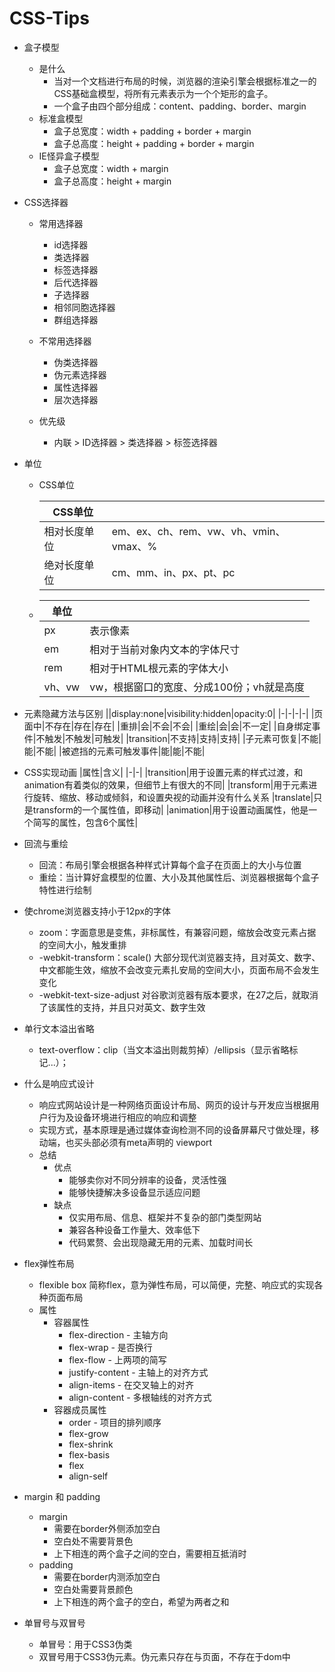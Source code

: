 # CSS-Tips

- 盒子模型
  - 是什么
    - 当对一个文档进行布局的时候，浏览器的渲染引擎会根据标准之一的CSS基础盒模型，将所有元素表示为一个个矩形的盒子。
    - 一个盒子由四个部分组成：content、padding、border、margin
  - 标准盒模型
    - 盒子总宽度：width + padding + border + margin
    - 盒子总高度：height + padding + border + margin
  - IE怪异盒子模型
    - 盒子总宽度：width + margin
    - 盒子总高度：height + margin

- CSS选择器
  - 常用选择器
    - id选择器
    - 类选择器
    - 标签选择器
    - 后代选择器
    - 子选择器
    - 相邻同胞选择器
    - 群组选择器
  - 不常用选择器
    - 伪类选择器
    - 伪元素选择器
    - 属性选择器
    - 层次选择器

  - 优先级
    - 内联 > ID选择器 > 类选择器 > 标签选择器

- 单位
  - CSS单位

    |CSS单位||
    |-|-|
    |相对长度单位|em、ex、ch、rem、vw、vh、vmin、vmax、%|
    |绝对长度单位|cm、mm、in、px、pt、pc|
  - 
    |单位||
    |-|-|
    |px|表示像素|
    |em|相对于当前对象内文本的字体尺寸|
    |rem|相对于HTML根元素的字体大小|
    |vh、vw|vw，根据窗口的宽度、分成100份；vh就是高度|

- 元素隐藏方法与区别
  ||display:none|visibility:hidden|opacity:0|
  |-|-|-|-|
  |页面中|不存在|存在|存在|
  |重排|会|不会|不会|
  |重绘|会|会|不一定|
  |自身绑定事件|不触发|不触发|可触发|
  |transition|不支持|支持|支持|
  |子元素可恢复|不能|能|不能|
  |被遮挡的元素可触发事件|能|能|不能|

- CSS实现动画
  |属性|含义|
  |-|-|
  |transition|用于设置元素的样式过渡，和animation有着类似的效果，但细节上有很大的不同|
  |transform|用于元素进行旋转、缩放、移动或倾斜，和设置央视的动画并没有什么关系
  |translate|只是transform的一个属性值，即移动|
  |animation|用于设置动画属性，他是一个简写的属性，包含6个属性|

- 回流与重绘
  - 回流：布局引擎会根据各种样式计算每个盒子在页面上的大小与位置
  - 重绘：当计算好盒模型的位置、大小及其他属性后、浏览器根据每个盒子特性进行绘制

- 使chrome浏览器支持小于12px的字体
  - zoom：字面意思是变焦，非标属性，有兼容问题，缩放会改变元素占据的空间大小，触发重排
  - -webkit-transform：scale() 大部分现代浏览器支持，且对英文、数字、中文都能生效，缩放不会改变元素扎安局的空间大小，页面布局不会发生变化
  - -webkit-text-size-adjust 对谷歌浏览器有版本要求，在27之后，就取消了该属性的支持，并且只对英文、数字生效

- 单行文本溢出省略
  - text-overflow：clip（当文本溢出则裁剪掉）/ellipsis（显示省略标记...）；

- 什么是响应式设计
  - 响应式网站设计是一种网络页面设计布局、网页的设计与开发应当根据用户行为及设备环境进行相应的响应和调整
  - 实现方式，基本原理是通过媒体查询检测不同的设备屏幕尺寸做处理，移动端，也买头部必须有meta声明的 viewport
  - 总结
    - 优点
      - 能够卖你对不同分辨率的设备，灵活性强
      - 能够快捷解决多设备显示适应问题
    - 缺点
      - 仅实用布局、信息、框架并不复杂的部门类型网站
      - 兼容各种设备工作量大、效率低下
      - 代码累赘、会出现隐藏无用的元素、加载时间长

- flex弹性布局
  - flexible box 简称flex，意为弹性布局，可以简便，完整、响应式的实现各种页面布局
  - 属性
    - 容器属性
      - flex-direction - 主轴方向
      - flex-wrap - 是否换行
      - flex-flow - 上两项的简写
      - justify-content - 主轴上的对齐方式
      - align-items - 在交叉轴上的对齐
      - align-content - 多根轴线的对齐方式
    - 容器成员属性
      - order - 项目的排列顺序
      - flex-grow
      - flex-shrink
      - flex-basis
      - flex
      - align-self
- margin 和 padding
  - margin
    - 需要在border外侧添加空白
    - 空白处不需要背景色
    - 上下相连的两个盒子之间的空白，需要相互抵消时
  - padding
    - 需要在border内测添加空白
    - 空白处需要背景颜色
    - 上下相连的两个盒子的空白，希望为两者之和

- 单冒号与双冒号
  - 单冒号：用于CSS3伪类
  - 双冒号用于CSS3伪元素。伪元素只存在与页面，不存在于dom中
